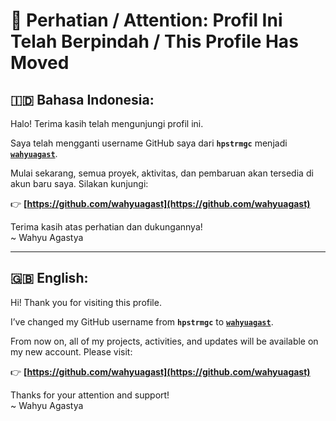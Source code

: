 # 🚨 Perhatian / Attention: Profil Ini Telah Berpindah / This Profile Has Moved

## 🇮🇩 Bahasa Indonesia:

Halo! Terima kasih telah mengunjungi profil ini.

Saya telah mengganti username GitHub saya dari **`hpstrmgc`** menjadi **[`wahyuagast`](https://github.com/wahyuagast)**.

Mulai sekarang, semua proyek, aktivitas, dan pembaruan akan tersedia di akun baru saya. Silakan kunjungi:

👉 **[https://github.com/wahyuagast](https://github.com/wahyuagast)**

Terima kasih atas perhatian dan dukungannya!  
~ Wahyu Agastya

---

## 🇬🇧 English:

Hi! Thank you for visiting this profile.

I’ve changed my GitHub username from **`hpstrmgc`** to **[`wahyuagast`](https://github.com/wahyuagast)**.

From now on, all of my projects, activities, and updates will be available on my new account. Please visit:

👉 **[https://github.com/wahyuagast](https://github.com/wahyuagast)**

Thanks for your attention and support!  
~ Wahyu Agastya
